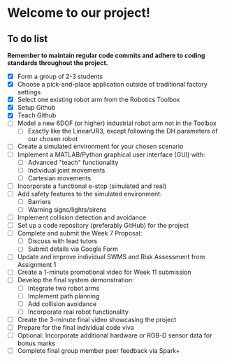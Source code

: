 # Welcome to our project!

## To do list 
 **Remember to maintain regular code commits and adhere to coding standards throughout the project.**
- [x] Form a group of 2-3 students
- [x] Choose a pick-and-place application outside of traditional factory settings
- [x] Select one existing robot arm from the Robotics Toolbox
- [x] Setup Github
- [x] Teach Github
- [ ] Model a new 6DOF (or higher) industrial robot arm not in the Toolbox
	- [ ] Exactly like the LinearUR3, except following the DH parameters of our chosen robot
- [ ] Create a simulated environment for your chosen scenario
- [ ] Implement a MATLAB/Python graphical user interface (GUI) with:
   - [ ] Advanced "teach" functionality
   - [ ] Individual joint movements
   - [ ] Cartesian movements
- [ ] Incorporate a functional e-stop (simulated and real)
- [ ] Add safety features to the simulated environment:
   - [ ] Barriers
   - [ ] Warning signs/lights/sirens
- [ ] Implement collision detection and avoidance
- [ ] Set up a code repository (preferably GitHub) for the project
- [ ] Complete and submit the Week 7 Proposal:
    - [ ] Discuss with lead tutors
    - [ ] Submit details via Google Form
- [ ] Update and improve individual SWMS and Risk Assessment from Assignment 1
- [ ] Create a 1-minute promotional video for Week 11 submission
- [ ] Develop the final system demonstration:
    - [ ] Integrate two robot arms
    - [ ] Implement path planning
    - [ ] Add collision avoidance
    - [ ] Incorporate real robot functionality
- [ ] Create the 3-minute final video showcasing the project
- [ ] Prepare for the final individual code viva
- [ ] Optional: Incorporate additional hardware or RGB-D sensor data for bonus marks
- [ ] Complete final group member peer feedback via Spark+
